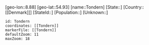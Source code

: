 ﻿---
location: [54.93,8.88]
mapzoom: [7,12] 
mapmarker: city 
type: City
tags:
- geo/City


SpocWebEntityId: 34902
isDeleted: false
confidential: public

---
[geo-lon::8.88]
[geo-lat::54.93]
[name::Tondern]
[State::]
[Country::[[Denmark]]]
[StateId::]
[Population::]
[Unknown::]


```leaflet
id: Tondern
coordinates: [[Tondern]]
markerFile: [[Tondern]]
defaultZoom: 11 
maxZoom: 18
```
